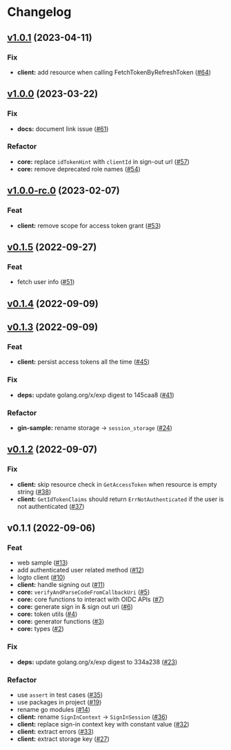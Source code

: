 # Changelog

## [v1.0.1](https://github.com/logto-io/go/compare/v1.0.0...v1.0.1) (2023-04-11)

### Fix

* **client:** add resource when calling FetchTokenByRefreshToken ([#64](https://github.com/logto-io/go/issues/64))


## [v1.0.0](https://github.com/logto-io/go/compare/v1.0.0-rc.0...v1.0.0) (2023-03-22)

### Fix

* **docs:** document link issue ([#61](https://github.com/logto-io/go/issues/61))

### Refactor

* **core:** replace `idTokenHint` with `clientId` in sign-out url ([#57](https://github.com/logto-io/go/issues/57))
* **core:** remove deprecated role names ([#54](https://github.com/logto-io/go/issues/54))


## [v1.0.0-rc.0](https://github.com/logto-io/go/compare/v0.1.5...v1.0.0-rc.0) (2023-02-07)

### Feat

* **client:** remove scope for access token grant ([#53](https://github.com/logto-io/go/issues/53))


## [v0.1.5](https://github.com/logto-io/go/compare/v0.1.4...v0.1.5) (2022-09-27)

### Feat

* fetch user info ([#51](https://github.com/logto-io/go/issues/51))


## [v0.1.4](https://github.com/logto-io/go/compare/v0.1.3...v0.1.4) (2022-09-09)


## [v0.1.3](https://github.com/logto-io/go/compare/v0.1.2...v0.1.3) (2022-09-09)

### Feat

* **client:** persist access tokens all the time ([#45](https://github.com/logto-io/go/issues/45))

### Fix

* **deps:** update golang.org/x/exp digest to 145caa8 ([#41](https://github.com/logto-io/go/issues/41))

### Refactor

* **gin-sample:** rename storage -> `session_storage` ([#24](https://github.com/logto-io/go/issues/24))


## [v0.1.2](https://github.com/logto-io/go/compare/v0.1.1...v0.1.2) (2022-09-07)

### Fix

* **client:** skip resource check in `GetAccessToken` when resource is empty string ([#38](https://github.com/logto-io/go/issues/38))
* **client:** `GetIdTokenClaims` should return `ErrNotAuthenticated` if the user is not authenticated ([#37](https://github.com/logto-io/go/issues/37))


## v0.1.1 (2022-09-06)

### Feat

* web sample ([#13](https://github.com/logto-io/go/issues/13))
* add authenticated user related method ([#12](https://github.com/logto-io/go/issues/12))
* logto client ([#10](https://github.com/logto-io/go/issues/10))
* **client:** handle signing out ([#11](https://github.com/logto-io/go/issues/11))
* **core:** `verifyAndParseCodeFromCallbackUri` ([#5](https://github.com/logto-io/go/issues/5))
* **core:** core functions to interact with OIDC APIs ([#7](https://github.com/logto-io/go/issues/7))
* **core:** generate sign in & sign out uri ([#6](https://github.com/logto-io/go/issues/6))
* **core:** token utils ([#4](https://github.com/logto-io/go/issues/4))
* **core:** generator functions ([#3](https://github.com/logto-io/go/issues/3))
* **core:** types ([#2](https://github.com/logto-io/go/issues/2))

### Fix

* **deps:** update golang.org/x/exp digest to 334a238 ([#23](https://github.com/logto-io/go/issues/23))

### Refactor

* use `assert` in test cases ([#35](https://github.com/logto-io/go/issues/35))
* use packages in project ([#19](https://github.com/logto-io/go/issues/19))
* rename go modules ([#14](https://github.com/logto-io/go/issues/14))
* **client:** rename `SignInContext` -> `SignInSession` ([#36](https://github.com/logto-io/go/issues/36))
* **client:** replace sign-in context key with constant value ([#32](https://github.com/logto-io/go/issues/32))
* **client:** extract errors ([#33](https://github.com/logto-io/go/issues/33))
* **client:** extract storage key ([#27](https://github.com/logto-io/go/issues/27))

